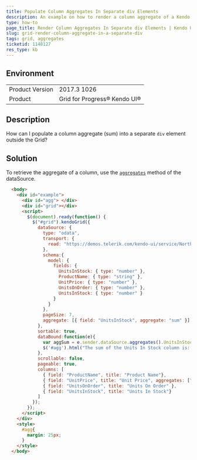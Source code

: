```yaml
---
title: Populate Column Aggregates In Separate div Elements
description: An example on how to render a column aggregate of a Kendo UI Grid in a separate div element.
type: how-to
page_title: Render Column Aggregates In Separate div Elements | Kendo UI Grid
slug: grid-render-column-aggregate-in-a-separate-div
tags: grid, aggregates
ticketid: 1148127
res_type: kb
---
```


## Environment

<table>
	<tr>
		<td>Product Version</td>
		<td>2017.3 1026</td>
	</tr>
	<tr>
		<td>Product</td>
		<td>Grid for Progress® Kendo UI®</td>
	</tr>
</table>


## Description

How can I populate a column aggregate (sum) into a separate `div` element outside the Grid?

## Solution

To retrieve the aggregate of a column, use the [`aggregates`](https://docs.telerik.com/kendo-ui/api/javascript/data/datasource#methods-aggregates) method of the dataSource.

````html
  <body>
    <div id="example">
      <div id="agg"> </div>
      <div id="grid"></div>
      <script>
        $(document).ready(function() {
          $("#grid").kendoGrid({
            dataSource: {
              type: "odata",
              transport: {
                read: "https://demos.telerik.com/kendo-ui/service/Northwind.svc/Products"
              },
              schema:{
                model: {
                  fields: {
                    UnitsInStock: { type: "number" },
                    ProductName: { type: "string" },
                    UnitPrice: { type: "number" },
                    UnitsOnOrder: { type: "number" },
                    UnitsInStock: { type: "number" }
                  }
                }
              },
              pageSize: 7,
              aggregate: [{ field: "UnitsInStock", aggregate: "sum" }]
            },
            sortable: true,
            dataBound:function(e){
              var aggSum = e.sender.dataSource.aggregates().UnitsInStock.sum
              $('#agg').html("The sum of the Units In Stock column is: "+ aggSum)
            },
            scrollable: false,
            pageable: true,
            columns: [
              { field: "ProductName", title: "Product Name"},
              { field: "UnitPrice", title: "Unit Price", aggregates: ["sum"] },
              { field: "UnitsOnOrder", title: "Units On Order" },
              { field: "UnitsInStock", title: "Units In Stock"}
            ]
          });
        });
      </script>
    </div>
    <style>
      #agg{
        margin: 25px;
      }
    </style>
  </body>
````
